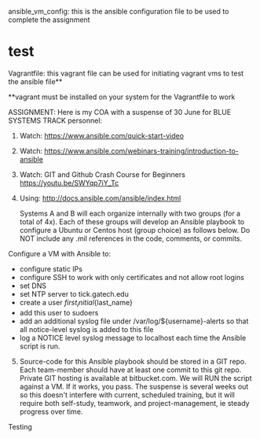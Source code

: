 ansible_vm_config: this is the ansible configuration file to be used to complete the assignment
# test
Vagrantfile: this vagrant file can be used for initiating vagrant vms to test the ansible file**


**vagrant must be installed on your system for the Vagrantfile to work


ASSIGNMENT:
Here is my COA with a suspense of 30 June for BLUE SYSTEMS TRACK personnel:

1. Watch: https://www.ansible.com/quick-start-video
2. Watch: https://www.ansible.com/webinars-training/introduction-to-ansible
3. Watch: GIT and Github Crash Course for Beginners https://youtu.be/SWYqp7iY_Tc
4. Using: http://docs.ansible.com/ansible/index.html

   Systems A and B will each organize internally with two groups (for a total of 4x). Each of these groups will develop an Ansible playbook to configure a Ubuntu or Centos host (group choice) as follows below. Do NOT include any .mil references in the code, comments, or commits.

Configure a VM with Ansible to:
   - configure static IPs
   - configure SSH to work with only certificates and not allow root logins
   - set DNS
   - set NTP server to tick.gatech.edu
   - create a user ${first_initial}${last_name}
   - add this user to sudoers
   - add an additional syslog file under /var/log/${username}-alerts so that all notice-level syslog is added to this file
   - log a NOTICE level syslog message to localhost each time the Ansible script is run.

5. Source-code for this Ansible playbook should be stored in a GIT repo. Each team-member should have at least one commit to this git repo. Private GIT hosting is available at bitbucket.com. We will RUN the script against a VM. If it works, you pass. The suspense is several weeks out so this doesn't interfere with current, scheduled training, but it will require both self-study, teamwork, and project-management, ie steady progress over time.

Testing
